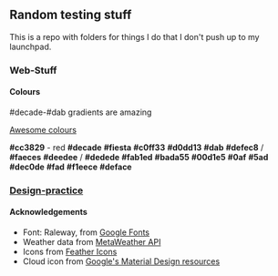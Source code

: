 ## Random testing stuff

This is a repo with folders for things I do that I don't push up to my launchpad.

### Web-Stuff

#### Colours

#decade-#dab gradients are amazing

[Awesome colours](http://c0ffee.surge.sh/)

**#cc3829** - red
**#decade**
**#fiesta**
**#c0ff33**
**#d0dd13**
**#dab**
**#defec8** / **#faeces**
**#deedee** / **#dedede**
**#fab1ed**
**#bada55**
**#00d1e5**
**#0af**
**#5ad**
**#dec0de**
**#fad**
**#f1eece**
**#deface**

### [Design-practice](/design-practice/)

#### Acknowledgements
   * Font: Raleway, from [Google Fonts](https://fonts.google.com/)
   * Weather data from [MetaWeather API](https://metaweather.com/)
   * Icons from [Feather Icons](https://feathericons.com/)
   * Cloud icon from [Google's Material Design resources](https://material.io/resources/icons/)